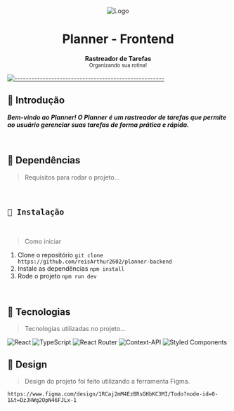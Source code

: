 <p align="center">
  <img src="src/assets/banner - planner 2x.jpg" alt="Logo" />
</p>

<h1 align="center"> Planner - Frontend</h1>

<p align="center">
  <b> Rastreador de Tarefas</b></br>
  <sub>Organizando sua rotina!<sub>
</p>

[![-----------------------------------------------------](https://raw.githubusercontent.com/andreasbm/readme/master/assets/lines/colored.png)](#table-of-contents)

## 🚀 Introdução

**_Bem-vindo ao Planner! O Planner é um rastreador de tarefas que permite ao usuário gerenciar suas tarefas de forma prática e rápida._**

<br/>

## 🚀 Dependências

> Requisitos para rodar o projeto...

<br/>

## `📖 Instalação`

<br />

> Como iniciar

1. Clone o repositório `git clone https://github.com/reisArthur2602/planner-backend`
2. Instale as dependências `npm install`
3. Rode o projeto `npm run dev`

<br />

## 🚀 Tecnologias

> Tecnologias utilizadas no projeto...

![React](https://img.shields.io/badge/react-%2320232a.svg?style=for-the-badge&logo=react&logoColor=%2361DAFB)
![TypeScript](https://img.shields.io/badge/typescript-%23007ACC.svg?style=for-the-badge&logo=typescript&logoColor=white)
![React Router](https://img.shields.io/badge/React_Router-CA4245?style=for-the-badge&logo=react-router&logoColor=white)
![Context-API](https://img.shields.io/badge/Context--Api-000000?style=for-the-badge&logo=react)
![Styled Components](https://img.shields.io/badge/styled--components-DB7093?style=for-the-badge&logo=styled-components&logoColor=white)

## 🚀 Design

> Design do projeto foi feito utilizando a ferramenta Figma.

```
https://www.figma.com/design/1RCaj2mM4EzBRsGHbKC3MI/Todo?node-id=0-1&t=DzJHWg2OpN46FJLx-1
```
